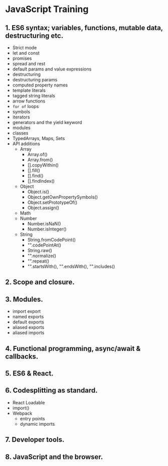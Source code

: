 # JavaScript Training

## 1. ES6 syntax; variables, functions, mutable data, destructuring etc.
  * Strict mode
  * let and const
  * promises
  * spread and rest
  * default params and value expressions
  * destructuring
  * destructuring params
  * computed property names
  * template literals
  * tagged string literals
  * arrow functions
  * `for of` loops
  * symbols
  * iterators
  * generators and the yield keyword
  * modules
  * classes
  * TypedArrays, Maps, Sets 
  * API additions
    * Array
      * Array.of()
      * Array.from()
      * [].copyWithin()
      * [].fill()
      * [].find()
      * [].findIndex()
    * Object
      * Object.is()
      * Object.getOwnPropertySymbols()
      * Object.setPrototypeOf()
      * Object.assign()
    * Math
    * Number
      * Number.isNaN()
      * Number.isInteger()
    * String
      * String.fromCodePoint()
      * "".codePointAt()
      * String.raw()
      * "".normalize()
      * "".repeat()
      * "".startsWith(), "".endsWith(), "".includes()
## 2. Scope and closure.
## 3. Modules.
  * import export 
  * named exports 
  * default exports
  * aliased exports
  * aliased imports
## 4. Functional programming, async/await & callbacks.
## 5. ES6 & React.
## 6. Codesplitting as standard.
  * React Loadable
  * import()
  * Webpack
    * entry points
    * dynamic imports
## 7. Developer tools.
## 8. JavaScript and the browser.
